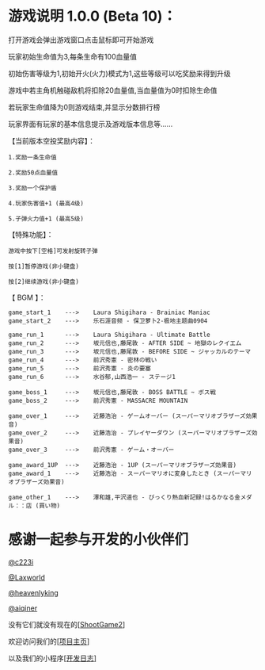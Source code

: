 # 游戏说明 1.0.0 (Beta 10)：

打开游戏会弹出游戏窗口点击鼠标即可开始游戏

玩家初始生命值为3,每条生命有100血量值

初始伤害等级为1,初始开火(火力)模式为1,这些等级可以吃奖励来得到升级

游戏中若主角机触碰敌机将扣除20血量值,当血量值为0时扣除生命值

若玩家生命值降为0则游戏结束,并显示分数排行榜

玩家界面有玩家的基本信息提示及游戏版本信息等......

【当前版本空投奖励内容】：

	1.奖励一条生命值

	2.奖励50点血量值

	3.奖励一个保护盾

	4.玩家伤害值+1 (最高4级)

	5.子弹火力值+1 (最高5级)

【特殊功能】：

	游戏中按下[空格]可发射旋转子弹
	
	按[1]暂停游戏(非小键盘)
	
	按[2]继续游戏(非小键盘)

【 BGM 】：

	game_start_1	--->	Laura Shigihara - Brainiac Maniac
	game_start_2	--->	乐石涯音频 - 保卫萝卜2-极地主题曲0904

	game_run_1		--->	Laura Shigihara - Ultimate Battle
	game_run_2		--->	坂元信也,藤尾敦 - AFTER SIDE ~ 地獄のレクイエム
	game_run_3		--->	坂元信也,藤尾敦 - BEFORE SIDE ~ ジャッカルのテーマ
	game_run_4		--->	前沢秀憲 - 密林の戦い
	game_run_5		--->	前沢秀憲 - 炎の要塞
	game_run_6		--->	水谷郁,山西浩一 - ステージ1

	game_boss_1		--->	坂元信也,藤尾敦 - BOSS BATTLE ~ ボス戦
	game_boss_2		--->	前沢秀憲 - MASSACRE MOUNTAIN

	game_over_1		--->	近藤浩治 - ゲームオーバー (スーパーマリオブラザーズ効果音)
	game_over_2		--->	近藤浩治 - プレイヤーダウン (スーパーマリオブラザーズ効果音)
	game_over_3		--->	前沢秀憲 - ゲーム・オーバー

	game_award_1UP	--->	近藤浩治 - 1UP (スーパーマリオブラザーズ効果音)
	game_award_1	--->	近藤浩治 - スーパーマリオに変身したとき (スーパーマリオブラザーズ効果音)

	game_other_1	--->	澤和雄,平沢道也 - びっくり熱血新記録!はるかなる金メダル：：店 (買い物)



# 感谢一起参与开发的小伙伴们

[@c223i](https://github.com/c223i)

[@Laxworld](https://github.com/Laxworld)

[@heavenlyking](https://github.com/heavenlyking)

[@aiqiner](https://github.com/aiqiner)

没有它们就没有现在的[[ShootGame2](https://c223i.github.io/ShootGame2/)]

欢迎访问我们的[[项目主页](https://c223i.github.io/ShootGame2/)]

以及我们的小程序[[开发日志]](https://github.com/c223i/ShootGame2/blob/master/Release_Notes.md)
